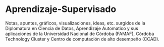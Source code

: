 # Aprendizaje-Supervisado
Notas, apuntes, gráficos, visualizaciones, ideas, etc. surgidos de la Diplomatura en Ciencia de Datos, Aprendizaje Automatico y sus aplicaciones de la Universidad Nacional de Córdoba (FAMAF), Córdoba Technology Cluster y Centro de computación de alto desempeño (CCAD).
